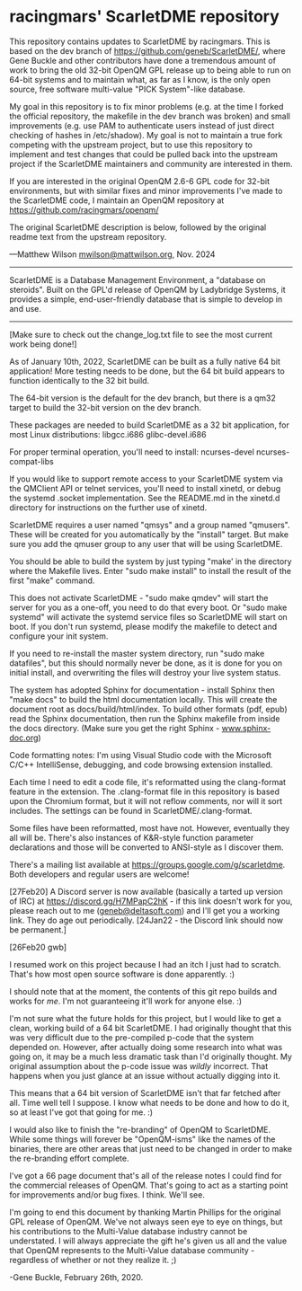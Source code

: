 racingmars' ScarletDME repository
=================================

This repository contains updates to ScarletDME by racingmars. This is based on
the dev branch of https://github.com/geneb/ScarletDME/, where Gene Buckle and
other contributors have done a tremendous amount of work to bring the old
32-bit OpenQM GPL release up to being able to run on 64-bit systems and to
maintain what, as far as I know, is the only open source, free software
multi-value "PICK System"-like database.

My goal in this repository is to fix minor problems (e.g. at the time I forked
the official repository, the makefile in the dev branch was broken) and small
improvements (e.g. use PAM to authenticate users instead of just direct
checking of hashes in /etc/shadow). My goal is not to maintain a true fork
competing with the upstream project, but to use this repository to implement
and test changes that could be pulled back into the upstream project if the
ScarletDME maintainers and community are interested in them.

If you are interested in the original OpenQM 2.6-6 GPL code for 32-bit
environments, but with similar fixes and minor improvements I've made to the
ScarletDME code, I maintain an OpenQM repository at
https://github.com/racingmars/openqm/

The original ScarletDME description is below, followed by the original readme
text from the upstream repository.

—Matthew Wilson <mwilson@mattwilson.org>, Nov. 2024

---

ScarletDME is a Database Management Environment, a "database on steroids".
Built on the GPL'd release of OpenQM by Ladybridge Systems, it provides a
simple, end-user-friendly database that is simple to develop in and use.

---

[Make sure to check out the change_log.txt file to see the most
 current work being done!]

As of January 10th, 2022, ScarletDME can be built as a fully native 64 bit
application!  More testing needs to be done, but the 64 bit build appears
to function identically to the 32 bit build.

The 64-bit version is the default for the dev branch, but there is a
qm32 target to build the 32-bit version on the dev branch.

These packages are needed to build ScarletDME as a 32 bit application,
for most Linux distributions:
libgcc.i686
glibc-devel.i686

For proper terminal operation, you'll need to install:
ncurses-devel
ncurses-compat-libs

If you would like to support remote access to your ScarletDME system via
the QMClient API or telnet services, you'll need to install xinetd, or
debug the systemd .socket implementation. See the README.md in the
xinetd.d directory for instructions on the further use of xinetd.

ScarletDME requires a user named "qmsys" and a group named "qmusers".
These will be created for you automatically by the "install" target. But
make sure you add the qmuser group to any user that will be using
ScarletDME.

You should be able to build the system by just typing "make' in the
directory where the Makefile lives. Enter "sudo make install" to install
the result of the first "make" command.

This does not activate ScarletDME - "sudo make qmdev" will start the
server for you as a one-off, you need to do that every boot. Or "sudo
make systemd" will activate the systemd service files so ScarletDME will
start on boot. If you don't run systemd, please modify the makefile to
detect and configure your init system.

If you need to re-install the master system directory, run "sudo make
datafiles", but this should normally never be done, as it is done for
you on initial install, and overwriting the files will destroy your live
system status.

The system has adopted Sphinx for documentation - install Sphinx then
"make docs" to build the html documentation locally. This will create
the document root as docs/build/html/index. To build other formats (pdf,
epub) read the Sphinx documentation, then run the Sphinx makefile from
inside the docs directory. (Make sure you get the right Sphinx - www.sphinx-doc.org)

Code formatting notes:
I'm using Visual Studio code with the Microsoft C/C++ IntelliSense, debugging,
and code browsing extension installed.  

Each time I need to edit a code file, it's reformatted using the clang-format
feature in the extension.  The .clang-format file in this repository is based
upon the Chromium format, but it will not reflow comments, nor will it
sort includes.  The settings can be found in ScarletDME/.clang-format.

Some files have been reformatted, most have not.  However, eventually they all
will be.  There's also instances of K&R-style function parameter declarations
and those will be converted to ANSI-style as I discover them.

There's a mailing list available at https://groups.google.com/g/scarletdme. 
Both developers and regular users are welcome!

[27Feb20] A Discord server is now available (basically a tarted up version of IRC) at
          https://discord.gg/H7MPapC2hK - if this link doesn't work for you,
          please reach out to me (geneb@deltasoft.com) and I'll get you a working
          link.  They do age out periodically. [24Jan22 - the Discord link should
          now be permanent.]

[26Feb20 gwb]

I resumed work on this project because I had an itch I just had to scratch.
That's how most open source software is done apparently. :)

I should note that at the moment, the contents of this git repo builds and
works for *me*.  I'm not guaranteeing it'll work for anyone else. :)

I'm not sure what the future holds for this project, but I would like to get 
a clean, working build of a 64 bit ScarletDME.  I had originally thought that
this was very difficult due to the pre-compiled p-code that the system depended
on.  However, after actually doing some research into what was going on, it 
may be a much less dramatic task than I'd originally thought.  My original 
assumption about the p-code issue was *wildly* incorrect.  That happens when
you just glance at an issue without actually digging into it.

This means that a 64 bit version of ScarletDME isn't that far fetched after
all.  Time well tell I suppose.  I know what needs to be done and how to do 
it, so at least I've got that going for me. :)

I would also like to finish the "re-branding" of OpenQM to ScarletDME.
While some things will forever be "OpenQM-isms" like the names of the binaries,
there are other areas that just need to be changed in order to make the
re-branding effort complete.

I've got a 66 page document that's all of the release notes I could find for
the commercial releases of OpenQM.  That's going to act as a starting point
for improvements and/or bug fixes.  I think.  We'll see.

I'm going to end this document by thanking Martin Phillips for the original
GPL release of OpenQM.  We've not always seen eye to eye on things, but his
contributions to the Multi-Value database industry cannot be understated.
I will always appreciate the gift he's given us all and the value that OpenQM
represents to the Multi-Value database community - regardless of whether or not
they realize it. ;)

-Gene Buckle, February 26th, 2020.
